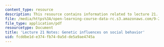 ```yaml
---
content_type: resource
description: This resource contains information related to lecture 21.
file: /media/https%3A/open-learning-course-data-rc.s3.amazonaws.com/9-20-animal-behavior-fall-2013/fcddbe1de374fb740a5dde5a9ae4745a_MIT9_20F13_Lec21.pdf
file_type: application/pdf
resourcetype: Document
title: 'Lecture 21 Notes: Genetic influences on social behavior'
uid: fcddbe1d-e374-fb74-0a5d-de5a9ae4745a
---
```

